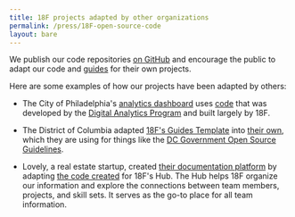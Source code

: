 ```yaml
---
title: 18F projects adapted by other organizations
permalink: /press/18F-open-source-code
layout: bare
---
```


We publish our code repositories [on GitHub](https://github.com/18F) and encourage the public to adapt our code and [guides](https://pages.18f.gov/guides/) for their own projects.

Here are some examples of how our projects have been adapted by others:

* The City of Philadelphia's [analytics dashboard](http://analytics.phila.gov/) uses [code](https://github.com/18f/analytics-reporter) that was developed by the [Digital Analytics Program](https://www.digitalgov.gov/services/dap/) and built largely by 18F.

* The District of Columbia adapted [18F's Guides Template](https://pages.18f.gov/guides-template/) into [their own](http://dcgov.github.io/guides-template/), which they are using for things like the [DC Government Open Source Guidelines](http://dcgov.github.io/open-source-guidelines/).

* Lovely, a real estate startup, created [their documentation platform](http://hub.livelovely.com.s3-website-us-east-1.amazonaws.com/) by adapting [the code created](https://github.com/18F/hub) for 18F's Hub. The Hub helps 18F organize our information and explore the connections between team members, projects, and skill sets. It serves as the go-to place for all team information.

